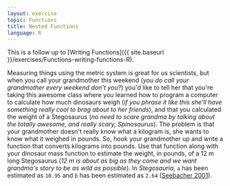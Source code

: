 ```yaml
---
layout: exercise
topic: Functions
title: Nested Functions
language: R
---
```


This is a follow up to [Writing Functions]({{ site.baseurl }}/exercises/Functions-writing-functions-R).

Measuring things using the metric system is great for us scientists, but
when you call your grandmother this weekend (*you do call your
grandmother every weekend don't you?*) you'd like to tell her that you're
taking this awesome class where you learned how to program a computer to
calculate how much dinosaurs weigh (*if you phrase it like this she'll
have something really cool to brag about to her friends*), and that you
calculated the weight of a Stegosaurus (*no need to scare grandma by
talking about the totally awesome, and really scary, Spinosaurus*). The
problem is that your grandmother doesn't really know what a kilogram is,
she wants to know what it weighed in pounds. So, hook your grandmother
up and write a function that converts kilograms into pounds. Use that
function along with your dinosaur mass function to estimate the weight,
in pounds, of a 12 m long Stegosaurus (*12 m is about as big as they come
and we want grandma's story to be as wild as possible*). In
*Stegosauria*, `a` has been estimated as `10.95` and `b` has been estimated as
`2.64` ([Seebacher 2001](http://www.jstor.org/stable/4524171)).
